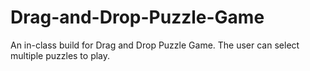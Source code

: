 # Drag-and-Drop-Puzzle-Game
An in-class build for Drag and Drop Puzzle Game. The user can select multiple puzzles to play.
